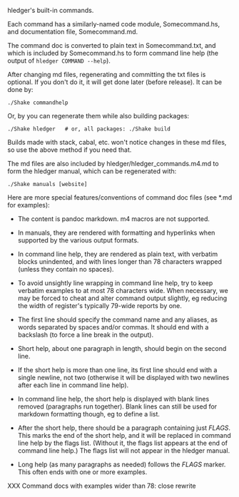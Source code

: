 hledger's built-in commands.

Each command has a similarly-named code module, Somecommand.hs, and
documentation file, Somecommand.md.

The command doc is converted to plain text in Somecommand.txt, and
which is included by Somecommand.hs to form command line help (the
output of `hledger COMMAND --help`).

After changing md files, regenerating and committing the txt files is
optional. If you don't do it, it will get done later (before release).
It can be done by:

    ./Shake commandhelp

Or, by you can regenerate them while also building packages:

    ./Shake hledger   # or, all packages: ./Shake build

Builds made with stack, cabal, etc. won't notice changes in these md
files, so use the above method if you need that.

The md files are also included by hledger/hledger_commands.m4.md to
form the hledger manual, which can be regenerated with:

    ./Shake manuals [website]

Here are more special features/conventions of command doc files (see
*.md for examples):

- The content is pandoc markdown. m4 macros are not supported.

- In manuals, they are rendered with formatting and hyperlinks when
  supported by the various output formats.

- In command line help, they are rendered as plain text, with verbatim
  blocks unindented, and with lines longer than 78 characters wrapped
  (unless they contain no spaces).

- To avoid unsightly line wrapping in command line help, try to keep
  verbatim examples to at most 78 characters wide. When necessary, we
  may be forced to cheat and alter command output slightly, eg
  reducing the width of register's typically 79-wide reports by one.

- The first line should specify the command name and any aliases, as
  words separated by spaces and/or commas. It should end with a
  backslash (to force a line break in the output).

- Short help, about one paragraph in length, should begin on the
  second line.

- If the short help is more than one line, its first line should end
  with a single newline, not two (otherwise it will be displayed with
  two newlines after each line in command line help).

- In command line help, the short help is displayed with blank lines
  removed (paragraphs run together). Blank lines can still be used for
  markdown formatting though, eg to define a list.

- After the short help, there should be a paragraph containing just
  _FLAGS_. This marks the end of the short help, and it will be
  replaced in command line help by the flags list. (Without it, the
  flags list appears at the end of command line help.) The flags list
  will not appear in the hledger manual.

- Long help (as many paragraphs as needed) follows the _FLAGS_ marker.
  This often ends with one or more examples.


XXX Command docs with examples wider than 78:
close
rewrite

